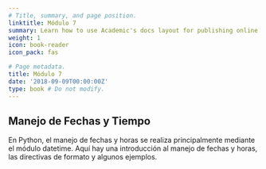 ```yaml
---
# Title, summary, and page position.
linktitle: Módulo 7
summary: Learn how to use Academic's docs layout for publishing online courses, software documentation, and tutorials.
weight: 1
icon: book-reader
icon_pack: fas

# Page metadata.
title: Módulo 7
date: '2018-09-09T00:00:00Z'
type: book # Do not modify.
---
```


## Manejo de Fechas y Tiempo

En Python, el manejo de fechas y horas se realiza principalmente mediante el módulo datetime. Aquí hay una introducción al manejo de fechas y horas, las directivas de formato y algunos ejemplos.
